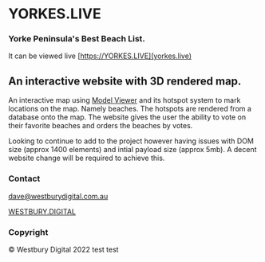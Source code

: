 # YORKES.LIVE
### Yorke Peninsula's Best Beach List. 
It can be viewed live [https://YORKES.LIVE](yorkes.live)

## An interactive website with 3D rendered map.

An interactive map using [Model Viewer](https://modelviewer.dev/) and its hotspot system to mark locations on the map. Namely beaches. 
The hotspots are rendered from a database onto the map. The website gives the user the ability to vote on their favorite beaches and orders the beaches by votes. 

Looking to continue to add to the project however having issues with DOM size (approx 1400 elements) and intial payload size (approx 5mb). A decent website change will be required to achieve this.

### Contact
dave@westburydigital.com.au

[WESTBURY.DIGITAL](https://westbury.digital)

### Copyright
© Westbury Digital 2022
test
test